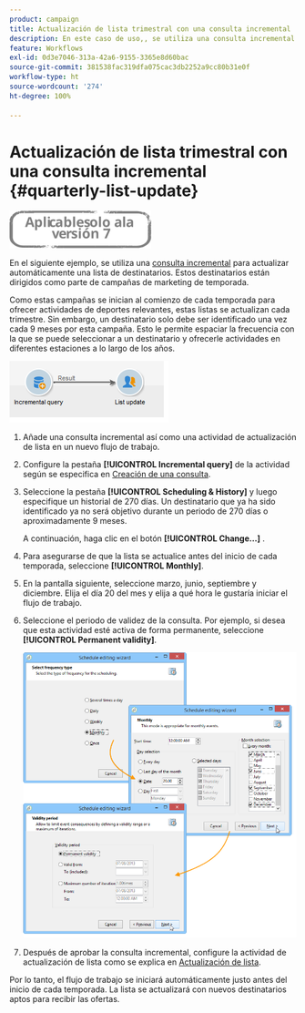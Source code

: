 ```yaml
---
product: campaign
title: Actualización de lista trimestral con una consulta incremental
description: En este caso de uso,, se utiliza una consulta incremental para actualizar automáticamente una lista de destinatarios.
feature: Workflows
exl-id: 0d3e7046-313a-42a6-9155-3365e8d60bac
source-git-commit: 381538fac319dfa075cac3db2252a9cc80b31e0f
workflow-type: ht
source-wordcount: '274'
ht-degree: 100%

---
```


# Actualización de lista trimestral con una consulta incremental {#quarterly-list-update}

![](../../assets/v7-only.svg)

En el siguiente ejemplo, se utiliza una [consulta incremental](incremental-query.md) para actualizar automáticamente una lista de destinatarios. Estos destinatarios están dirigidos como parte de campañas de marketing de temporada.

Como estas campañas se inician al comienzo de cada temporada para ofrecer actividades de deportes relevantes, estas listas se actualizan cada trimestre. Sin embargo, un destinatario solo debe ser identificado una vez cada 9 meses por esta campaña. Esto le permite espaciar la frecuencia con la que se puede seleccionar a un destinatario y ofrecerle actividades en diferentes estaciones a lo largo de los años.

![](assets/incremental_query_example.png)

1. Añade una consulta incremental así como una actividad de actualización de lista en un nuevo flujo de trabajo.
1. Configure la pestaña **[!UICONTROL Incremental query]** de la actividad según se especifica en [Creación de una consulta](query.md#creating-a-query).
1. Seleccione la pestaña **[!UICONTROL Scheduling & History]** y luego especifique un historial de 270 días. Un destinatario que ya ha sido identificado ya no será objetivo durante un periodo de 270 días o aproximadamente 9 meses.

   A continuación, haga clic en el botón **[!UICONTROL Change...]** .

1. Para asegurarse de que la lista se actualice antes del inicio de cada temporada, seleccione **[!UICONTROL Monthly]**.
1. En la pantalla siguiente, seleccione marzo, junio, septiembre y diciembre. Elija el día 20 del mes y elija a qué hora le gustaría iniciar el flujo de trabajo.
1. Seleccione el periodo de validez de la consulta. Por ejemplo, si desea que esta actividad esté activa de forma permanente, seleccione **[!UICONTROL Permanent validity]**.

   ![](assets/incremental_query_example_2.png)

1. Después de aprobar la consulta incremental, configure la actividad de actualización de lista como se explica en [Actualización de lista](list-update.md).

Por lo tanto, el flujo de trabajo se iniciará automáticamente justo antes del inicio de cada temporada. La lista se actualizará con nuevos destinatarios aptos para recibir las ofertas.
